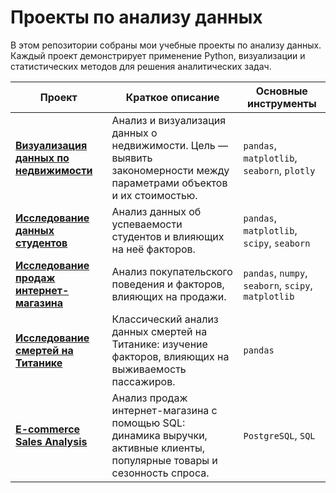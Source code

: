 # Проекты по анализу данных
В этом репозитории собраны мои учебные проекты по анализу данных. Каждый проект демонстрирует применение Python, визуализации и статистических методов для решения аналитических задач.

| Проект                                                            | Краткое описание                                                                                                       | Основные инструменты                        |
| ----------------------------------------------------------------- | ---------------------------------------------------------------------------------------------------------------------- | ------------------------------------------- |
|[**Визуализация данных по недвижимости**](https://github.com/yerkezhanz/pet_projects/tree/main/%D0%92%D0%B8%D0%B7%D1%83%D0%B0%D0%BB%D0%B8%D0%B7%D0%B0%D1%86%D0%B8%D1%8F%20%D0%B4%D0%B0%D0%BD%D0%BD%D1%8B%D1%85%20%D0%BF%D0%BE%20%D0%BD%D0%B5%D0%B4%D0%B2%D0%B8%D0%B6%D0%B8%D0%BC%D0%BE%D1%81%D1%82%D0%B8) | Анализ и визуализация данных о недвижимости. Цель — выявить закономерности между параметрами объектов и их стоимостью. | `pandas`, `matplotlib`, `seaborn`, `plotly` |
|[**Исследование данных студентов**](https://github.com/yerkezhanz/pet_projects/tree/main/%D0%98%D1%81%D1%81%D0%BB%D0%B5%D0%B4%D0%BE%D0%B2%D0%B0%D0%BD%D0%B8%D0%B5%20%D0%B4%D0%B0%D0%BD%D0%BD%D1%8B%D1%85%20%D1%81%D1%82%D1%83%D0%B4%D0%B5%D0%BD%D1%82%D0%BE%D0%B2)        | Анализ данных об успеваемости студентов и влияющих на неё факторов.                                                    | `pandas`, `matplotlib`, `scipy`, `seaborn`    |
|[**Исследование продаж интернет-магазина**](https://github.com/yerkezhanz/pet_projects/tree/main/%D0%98%D1%81%D1%81%D0%BB%D0%B5%D0%B4%D0%BE%D0%B2%D0%B0%D0%BD%D0%B8%D0%B5%20%D0%BF%D1%80%D0%BE%D0%B4%D0%B0%D0%B6%20%D0%98%D0%BD%D1%82%D0%B5%D1%80%D0%BD%D0%B5%D1%82-%D0%BC%D0%B0%D0%B3%D0%B0%D0%B7%D0%B8%D0%BD%D0%B0) | Анализ покупательского поведения и факторов, влияющих на продажи.                                                      | `pandas`, `numpy`, `seaborn`, `scipy`, `matplotlib`               |
|[**Исследование смертей на Титанике**](https://github.com/yerkezhanz/pet_projects/tree/main/%D0%98%D1%81%D1%81%D0%BB%D0%B5%D0%B4%D0%BE%D0%B2%D0%B0%D0%BD%D0%B8%D0%B5%20%D1%81%D0%BC%D0%B5%D1%80%D1%82%D0%B5%D0%B9%20%D0%BD%D0%B0%20%D0%A2%D0%B8%D1%82%D0%B0%D0%BD%D0%B8%D0%BA%D0%B5)        | Классический анализ данных смертей на Титанике: изучение факторов, влияющих на выживаемость пассажиров.                            | `pandas`         |
| [**E-commerce Sales Analysis**](https://github.com/yerkezhanz/pet_projects/blob/main/README.md)                                                                                                                                                                                                   | Анализ продаж интернет-магазина с помощью SQL: динамика выручки, активные клиенты, популярные товары и сезонность спроса. | `PostgreSQL`, `SQL`             |


